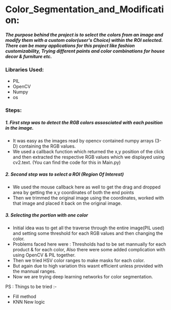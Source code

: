 
# Color_Segmentation_and_Modification:
 ##### The purpose behind the project is to select the colors from an image and modify them with a custom color(user's Choice) within the ROI selected. There can be many applications for this project like fashion customizability, Trying different paints and color combinations for house decor & furniture etc.
 
### Libraries Used:
- PIL
- OpenCV
- Numpy
- os

### Steps:
##### 1. First step was to detect the RGB colors assosciated with each position in the image.
 - It was easy as the images read by opencv contained numpy arrays (3-D) containing the RGB values.
 - We used a callback function which returned the x,y position of the click and then extracted the respective RGB values which we displayed using cv2.text. (You can find the code for this in Main.py)
 
##### 2. Second step was to select a ROI (Region Of Interest)
 - We used the mouse callback here as well to get the drag and dropped area by getting the x,y coordinates of both the end points
 - Then we trimmed the original image using the coordinates, worked with that image and placed it back on the original image.
 
##### 3. Selecting the portion with one color 
 - Initial idea was to get all the traverse through the entire image(PIL used) and setting some threshold for each RGB values and then changing the color.
  - Problems faced here were : Thresholds had to be set mannually for each product & for each color, Also there were some added complication with using OpenCV & PIL together.
 - Then we tried HSV color ranges to make masks for each color.
  - But again due to high variation this wasnt efficient unless provided with the mannual ranges.
 - Now we are trying deep learning networks for color segmentation.
 
 
 
PS : Things to be tried :- 
 - Fill method 
 - KNN New logic 
